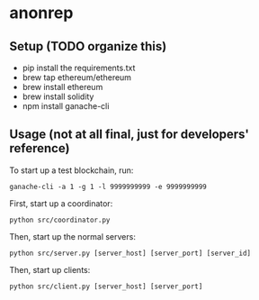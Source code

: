 # anonrep

## Setup (TODO organize this)
- pip install the requirements.txt
- brew tap ethereum/ethereum
- brew install ethereum
- brew install solidity
- npm install ganache-cli

## Usage (not at all final, just for developers' reference)
To start up a test blockchain, run:
```
ganache-cli -a 1 -g 1 -l 9999999999 -e 9999999999
```

First, start up a coordinator:
```
python src/coordinator.py
```

Then, start up the normal servers:
```
python src/server.py [server_host] [server_port] [server_id]
```

Then, start up clients:
```
python src/client.py [server_host] [server_port]
```

